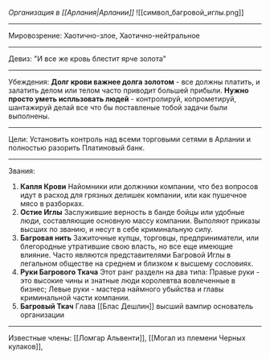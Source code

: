 *Организация в [[Арлания|Арлании]]*
![[символ_багровой_иглы.png]]
______
Мировозрение: Хаотично-злое, Хаотично-нейтральное 
_____
Девиз: "И все же кровь блестит ярче золота"
____
Убеждения: 
**Долг крови важнее долга золотом** - все должны платить, и залатить делом или телом часто приводит большей прибыли.
**Нужно просто уметь испльзовать людей** - контролируй, копрометируй, шантажируй делай все что бы поставленые тобой задачи были выполнены.
_______
Цели: Установить контроль над всеми торговыми сетями в Арлании и полностью разорить Платиновый банк.
______
Звания:
1. **Капля Крови** Найомники или должники компании, что без вопросов идут в расход для грязных делишек компании, или как пушечное мясо в разборках.
2. **Остие Иглы** Заслужившие верность в банде бойцы или удобные люди, составляющие основную массу компании. Выполяют приказы высших по званию, и несут в себе криминальную силу.
3. **Багровая нить** Зажиточные купцы, торговцы, предприниматели, или блегородные утратившие свою власть, но все еще имеющие влияние. Часто являются представителями Багровой Иглы в легальном обществе на среднем и близком к высшему сословиях.
4. **Руки Багрового Ткача** Этот ранг разделн на два типа: Правые руки - это высокие чины и знатные люди королевтва вовлеченные в бизнес; Левые руки - мастера наймного убыйства и главы криминальной части компании.
5. **Багровый Ткач** Глава [[Блас Дешлин]] высший вампир основатель организации
______
Известные члены: [[Ломгар Альвенти]], [[Могал из племени Черных кулаков]], 